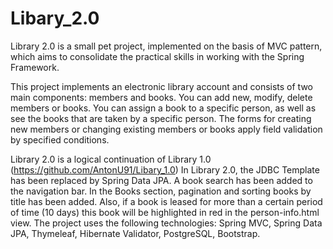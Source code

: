 # Libary_2.0
Library 2.0 is a small pet project, implemented on the basis of MVC pattern, which aims to consolidate the practical skills in working with the Spring Framework.

This project implements an electronic library account and consists of two main components: members and books. You can add new, modify, delete members or books. You can assign a book to a specific person, as well as see the books that are taken by a specific person. The forms for creating new members or changing existing members or books apply field validation by specified conditions.

Library 2.0 is a logical continuation of Library 1.0 (https://github.com/AntonU91/Libary_1.0) In Library 2.0, the JDBC Template has been replaced by Spring Data JPA. A book search has been added to the navigation bar. In the Books section, pagination and sorting books by title has been added. Also, if a book is leased for more than a certain period of time (10 days) this book will be highlighted in red in the person-info.html view. The project uses the following technologies: Spring MVC, Spring Data JPA, Thymeleaf, Hibernate Validator, PostgreSQL, Bootstrap.
